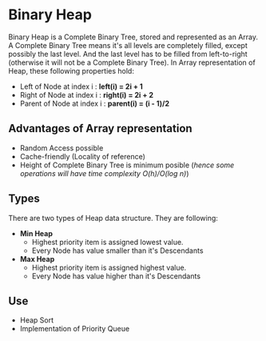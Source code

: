 # Binary Heap
Binary Heap is a Complete Binary Tree, stored and represented as an Array. A Complete Binary Tree means it's all levels are completely filled, except possibly the last level. And the last level has to be filled from left-to-right (otherwise it will not be a Complete Binary Tree). In Array representation of Heap, these following properties hold:
 - Left of Node at index i : **left(i) = 2i + 1**
 - Right of Node at index i : **right(i) = 2i + 2**
 - Parent of Node at index i : **parent(i) = (i - 1)/2**

## Advantages of Array representation
 - Random Access possible 
 - Cache-friendly (Locality of reference)
 - Height of Complete Binary Tree is minimum posible (*hence some operations will have time complexity O(h)/O(log n)*)

## Types
There are two types of Heap data structure. They are following:
 - **Min Heap**
    - Highest priority item is assigned lowest value.
    - Every Node has value smaller than it's Descendants
 - **Max Heap**
    - Highest priority item is assigned highest value.
    - Every Node has value higher than it's Descendants

## Use
 - Heap Sort
 - Implementation of Priority Queue
